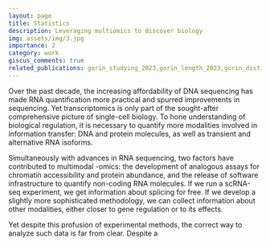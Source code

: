 ```yaml
---
layout: page
title: Statistics
description: Leveraging multiomics to discover biology
img: assets/img/3.jpg
importance: 2
category: work
giscus_comments: true
related_publications: gorin_studying_2023,gorin_length_2023,gorin_distinguishing_2023,gorin_interpretable_2022,gorin_intrinsic_2020,gorin_protein_2020,carilli_biophysical_2023
---
```


Over the past decade, the increasing affordability of DNA sequencing has made RNA quantification more practical and spurred improvements in sequencing. Yet transcriptomics is only part of the sought-after comprehensive picture of single-cell biology. To hone understanding of biological regulation, it is necessary to quantify more modalities involved in information transfer: DNA and protein molecules, as well as transient and alternative RNA isoforms.

Simultaneously with advances in RNA sequencing, two factors have contributed to multimodal -omics: the development of analogous assays for chromatin accessibility and protein abundance, and the release of software infrastructure to quantify non-coding RNA molecules. If we run a scRNA-seq experiment, we get information about splicing for free. If we develop a slightly more sophisticated methodology, we can collect information about other modalities, either closer to gene regulation or to its effects.

Yet despite this profusion of experimental methods, the correct way to analyze such data is far from clear. Despite a 